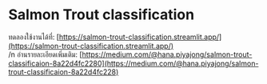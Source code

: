 # Salmon Trout classification

ทดลองใช้งานได้ที่: [https://salmon-trout-classification.streamlit.app/](https://salmon-trout-classification.streamlit.app/)  
/n อ่านรายละเอียดเพิ่มเติม: [https://medium.com/@hana.piyajong/salmon-trout-classificaion-8a22d4fc2280](https://medium.com/@hana.piyajong/salmon-trout-classificaion-8a22d4fc228)
